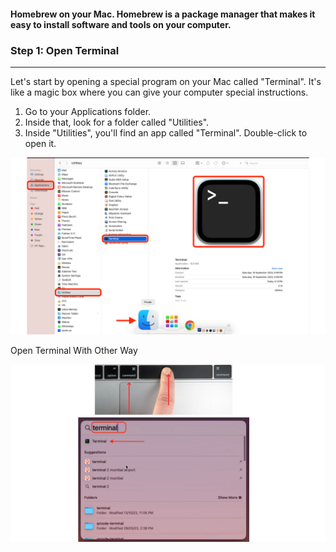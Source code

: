 #### Homebrew on your Mac. Homebrew is a package manager that makes it easy to install software and tools on your computer.

### Step 1: Open Terminal
------------------------
Let's start by opening a special program on your Mac called "Terminal". It's like a magic box where you can give your computer special instructions.


1. Go to your Applications folder.
2. Inside that, look for a folder called "Utilities".
3. Inside "Utilities", you'll find an app called "Terminal". Double-click to open it.

![](https://github.com/ibasloom/Homebrew/blob/main/Img/1.png)


Open Terminal With Other Way

![](https://github.com/ibasloom/Homebrew/blob/main/Img/2.png)

